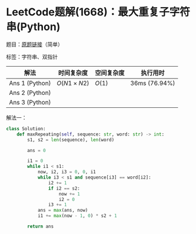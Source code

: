 # LeetCode题解(1668)：最大重复子字符串(Python)

题目：[原题链接](https://leetcode-cn.com/problems/maximum-repeating-substring/)（简单）

标签：字符串、双指针

| 解法           | 时间复杂度 | 空间复杂度 | 执行用时      |
| -------------- | ---------- | ---------- | ------------- |
| Ans 1 (Python) | $O(N1×N2)$ | $O(1)$     | 36ms (76.94%) |
| Ans 2 (Python) |            |            |               |
| Ans 3 (Python) |            |            |               |

解法一：

```python
class Solution:
    def maxRepeating(self, sequence: str, word: str) -> int:
        s1, s2 = len(sequence), len(word)

        ans = 0

        i1 = 0
        while i1 < s1:
            now, i2, i3 = 0, 0, i1
            while i3 < s1 and sequence[i3] == word[i2]:
                i2 += 1
                if i2 == s2:
                    now += 1
                    i2 = 0
                i3 += 1
            ans = max(ans, now)
            i1 += max(now - 1, 0) * s2 + 1

        return ans
```